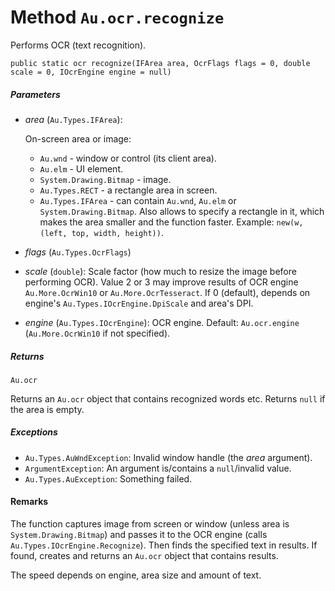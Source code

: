 # Method `Au.ocr.recognize`

Performs OCR (text recognition).

```
public static ocr recognize(IFArea area, OcrFlags flags = 0, double scale = 0, IOcrEngine engine = null)
```

##### Parameters

- *area*  (`Au.Types.IFArea`):

    On-screen area or image:

    - `Au.wnd` - window or control (its client area).
    - `Au.elm` - UI element.
    - `System.Drawing.Bitmap` - image.
    - `Au.Types.RECT` - a rectangle area in screen.
    - `Au.Types.IFArea` - can contain `Au.wnd`, `Au.elm` or `System.Drawing.Bitmap`. Also allows to specify a rectangle in it, which makes the area smaller and the function faster. Example: `new(w, (left, top, width, height))`.
- *flags*  (`Au.Types.OcrFlags`)
- *scale*  (`double`):
    Scale factor (how much to resize the image before performing OCR). Value 2 or 3 may improve results of OCR engine `Au.More.OcrWin10` or `Au.More.OcrTesseract`. If 0 (default), depends on engine's `Au.Types.IOcrEngine.DpiScale` and area's DPI.
- *engine*  (`Au.Types.IOcrEngine`):
    OCR engine. Default: `Au.ocr.engine` (`Au.More.OcrWin10` if not specified).

##### Returns

`Au.ocr`

Returns an `Au.ocr` object that contains recognized words etc. Returns `null` if the area is empty.

##### Exceptions

- `Au.Types.AuWndException`:
    Invalid window handle (the *area* argument).
- `ArgumentException`:
    An argument is/contains a `null`/invalid value.
- `Au.Types.AuException`:
    Something failed.

#### Remarks

The function captures image from screen or window (unless area is `System.Drawing.Bitmap`) and passes it to the OCR engine (calls `Au.Types.IOcrEngine.Recognize`). Then finds the specified text in results. If found, creates and returns an `Au.ocr` object that contains results.

The speed depends on engine, area size and amount of text.